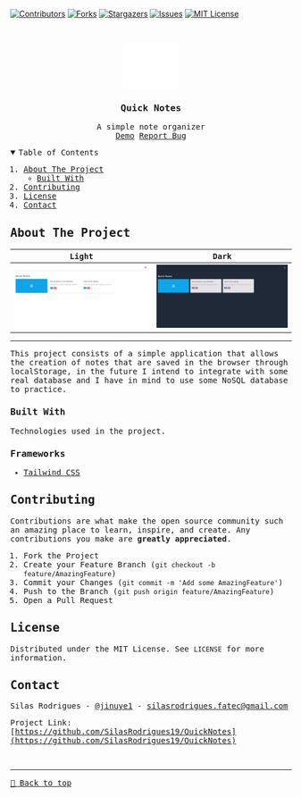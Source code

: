 [![Contributors][contributors-shield]][contributors-url]
[![Forks][forks-shield]][forks-url]
[![Stargazers][stars-shield]][stars-url]
[![Issues][issues-shield]][issues-url]
[![MIT License][license-shield]][license-url]

<!-- PROJECT LOGO -->
<br />
<samp>
<p align="center">
  <a href="https://github.com/SilasRodrigues19/QuickNotes">
    <img src="./logo.svg" alt="Logo" width="100" height="80">
  </a>

  <h3 align="center">Quick Notes</h3>

  <p align="center">
    A simple note organizer
    <br />
    <a href="[https://quick-notes-one.vercel.app/]">Demo</a>
    <a href="https://github.com/SilasRodrigues19/QuickNotes/issues">Report Bug</a>
  </p>
</p>

<!-- TABLE OF CONTENTS -->
<details open="open">
  <summary>Table of Contents</summary>
  <ol>
    <li>
      <a href="#about-the-project">About The Project</a>
      <ul>
        <li><a href="#built-with">Built With</a></li>
      </ul>
    </li>
    <li><a href="#contributing">Contributing</a></li>
    <li><a href="#license">License</a></li>
    <li><a href="#contact">Contact</a></li>
  </ol>
</details>

<!-- ABOUT THE PROJECT -->

## About The Project

| Light | Dark |
| -------- | -------- |
| [![Preview][product-screenshot]]([project-link]) | [![Preview][product-screenshot2]]([project-link]) |

<hr>

This project consists of a simple application that allows the creation of notes that are saved in the browser through localStorage, in the future I intend to integrate with some real database and I have in mind to use some NoSQL database to practice.

### Built With

Technologies used in the project.

### Frameworks

- [Tailwind CSS](https://tailwindcss.com)

<!-- CONTRIBUTING -->

## Contributing

Contributions are what make the open source community such an amazing place to learn, inspire, and create. Any contributions you make are **greatly appreciated**.

1. Fork the Project
2. Create your Feature Branch (`git checkout -b feature/AmazingFeature`)
3. Commit your Changes (`git commit -m 'Add some AmazingFeature'`)
4. Push to the Branch (`git push origin feature/AmazingFeature`)
5. Open a Pull Request

<!-- LICENSE -->

## License

Distributed under the MIT License. See `LICENSE` for more information.

<!-- CONTACT -->

## Contact

Silas Rodrigues - [@jinuye1](https://twitter.com/jinuye1) - silasrodrigues.fatec@gmail.com

Project Link: [https://github.com/SilasRodrigues19/QuickNotes](https://github.com/SilasRodrigues19/QuickNotes) <br>

<!-- MARKDOWN LINKS & IMAGES -->
<!-- https://www.markdownguide.org/basic-syntax/#reference-style-links -->

[contributors-shield]: https://img.shields.io/github/contributors/SilasRodrigues19/QuickNotes.svg?style=for-the-badge
[contributors-url]: https://github.com/SilasRodrigues19/QuickNotes/graphs/contributors
[forks-shield]: https://img.shields.io/github/forks/SilasRodrigues19/QuickNotes.svg?style=for-the-badge
[forks-url]: https://github.com/SilasRodrigues19/QuickNotes/network/members
[stars-shield]: https://img.shields.io/github/stars/SilasRodrigues19/QuickNotes.svg?style=for-the-badge
[stars-url]: https://github.com/SilasRodrigues19/QuickNotes/stargazers
[issues-shield]: https://img.shields.io/github/issues/SilasRodrigues19/QuickNotes.svg?style=for-the-badge
[issues-url]: https://github.com/SilasRodrigues19/QuickNotes/issues
[license-shield]: https://img.shields.io/github/license/SilasRodrigues19/QuickNotes.svg?style=for-the-badge
[license-url]: https://github.com/SilasRodrigues19/QuickNotes/blob/master/LICENSE
[license-url]: https://github.com/SilasRodrigues19/QuickNotes/blob/master/LICENSE.txt
[product-screenshot]: ./public/screenshots/light-color-scheme.png
[product-screenshot2]: ./public/screenshots/dark-color-scheme.png
[project-link]: https://quick-notes-one.vercel.app/

<br><hr>
[🔼 Back to top](#Quick-Notes)